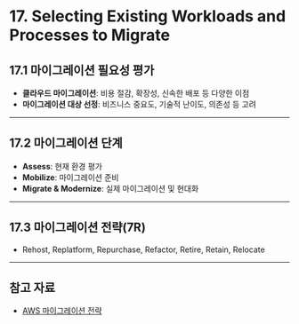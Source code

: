 # 17. Selecting Existing Workloads and Processes to Migrate

## 17.1 마이그레이션 필요성 평가

- **클라우드 마이그레이션**: 비용 절감, 확장성, 신속한 배포 등 다양한 이점
- **마이그레이션 대상 선정**: 비즈니스 중요도, 기술적 난이도, 의존성 등 고려

---

## 17.2 마이그레이션 단계

- **Assess**: 현재 환경 평가
- **Mobilize**: 마이그레이션 준비
- **Migrate & Modernize**: 실제 마이그레이션 및 현대화

---

## 17.3 마이그레이션 전략(7R)

- Rehost, Replatform, Repurchase, Refactor, Retire, Retain, Relocate

---

## 참고 자료

- [AWS 마이그레이션 전략](https://aws.amazon.com/ko/cloud-migration/strategy/)
